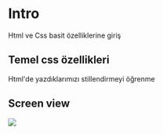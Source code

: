 
<h1> Intro </h1

Html ve Css basit özelliklerine giriş

<h2> Temel css özellikleri </h2>

Html'de yazdıklarımızı stillendirmeyi öğrenme

<h2> Screen view </h2>

![](screenview.gif)